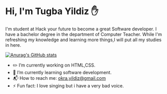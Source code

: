 # Hi, I'm Tugba Yildiz :hand:

I'm student at Hack your future to become a great Software developer. I have a bachelor degree in the department of Computer Teacher. While I'm refreshing my knowledge and learning more things,I will put all my studies in here.

[![Anurag's GitHub stats](https://github-readme-stats.vercel.app/api?username=yildiztugba)](https://github.com/yildiztugba/github-readme-stats)

* :pencil2: I’m currently working on HTML,CSS.
* :key: I’m currently learning software development.
* :mailbox_with_mail: How to reach me: okra.yildiz@gmail.com
* :zap: Fun fact: I love singing but i have a very bad voice.

<!--
**yildiztugba/yildiztugba** is a ✨ _special_ ✨ repository because its `README.md` (this file) appears on your GitHub profile.

Here are some ideas to get you started:

- 🔭 I’m currently working on ...
- 🌱 I’m currently learning ...
- 👯 I’m looking to collaborate on ...
- 🤔 I’m looking for help with ...
- 💬 Ask me about ...
- 📫 How to reach me: ...
- 😄 Pronouns: ...
- ⚡ Fun fact: ...
-->
